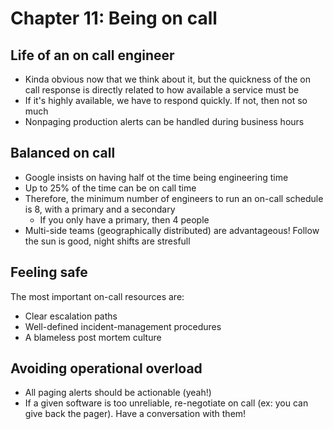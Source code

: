 # Chapter 11: Being on call

## Life of an on call engineer
- Kinda obvious now that we think about it, but the quickness of the on call response is directly related to how available a service must be
- If it's highly available, we have to respond quickly. If not, then not so much
- Nonpaging production alerts can be handled during business hours

## Balanced on call
- Google insists on having half ot the time being engineering time
- Up to 25% of the time can be on call time
- Therefore, the minimum number of engineers to run an on-call schedule is 8, with a primary and a secondary
    - If you only have a primary, then 4 people
- Multi-side teams (geographically distributed) are advantageous! Follow the sun is good, night shifts are stresfull

## Feeling safe
The most important on-call resources are:
- Clear escalation paths
- Well-defined incident-management procedures
- A blameless post mortem culture

## Avoiding operational overload
- All paging alerts should be actionable (yeah!)
- If a given software is too unreliable, re-negotiate on call (ex: you can give back the pager). Have a conversation with them!